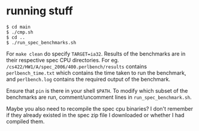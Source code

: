 # running stuff

```
$ cd main
$ ./cmp.sh
$ cd ..
$ ./run_spec_benchmarks.sh
```

For `make clean` do specify `TARGET=ia32`. Results of the benchmarks are in their respective spec CPU directories. For eg. `/cs422/HW1/A/spec_2006/400.perlbench/results` contains `perlbench_time.txt` which contains the time taken to run the benchmark, and `perlbench.log` contains the required output of the benchmark.

Ensure that `pin` is there in your shell `$PATH`. To modify which subset of the benchmarks are run, comment/uncomment lines in `run_spec_benchmark.sh`.

Maybe you also need to recompile the spec cpu binaries? I don't remember if they already existed in the spec zip file I downloaded or whether I had compiled them.

